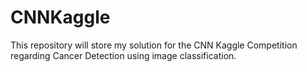 # CNNKaggle
This repository will store my solution for the CNN Kaggle Competition regarding Cancer Detection using image classification. 
